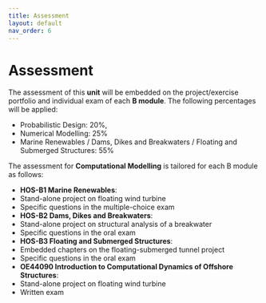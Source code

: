 ```yaml
---
title: Assessment
layout: default
nav_order: 6
---
```


# Assessment

The assessment of this **unit** will be embedded on the project/exercise portfolio and individual exam of each **B module**. The following percentages will be applied:
-	Probabilistic Design: 20%, 
-	Numerical Modelling: 25%
-	Marine Renewables / Dams, Dikes and Breakwaters / Floating and Submerged Structures: 55%

The assessment for **Computational Modelling** is tailored for each B module as follows:
-   **HOS-B1 Marine Renewables**: 
  - Stand-alone project on floating wind turbine
  - Specific questions in the multiple-choice exam
-   **HOS-B2 Dams, Dikes and Breakwaters**: 
  - Stand-alone project on structural analysis of a breakwater
  - Specific questions in the oral exam
-   **HOS-B3 Floating and Submerged Structures**:
  - Embedded chapters on the floating-submerged tunnel project
  - Specific questions in the oral exam
-   **OE44090 Introduction to Computational Dynamics of Offshore Structures**:
  - Stand-alone project on floating wind turbine
  - Written exam
